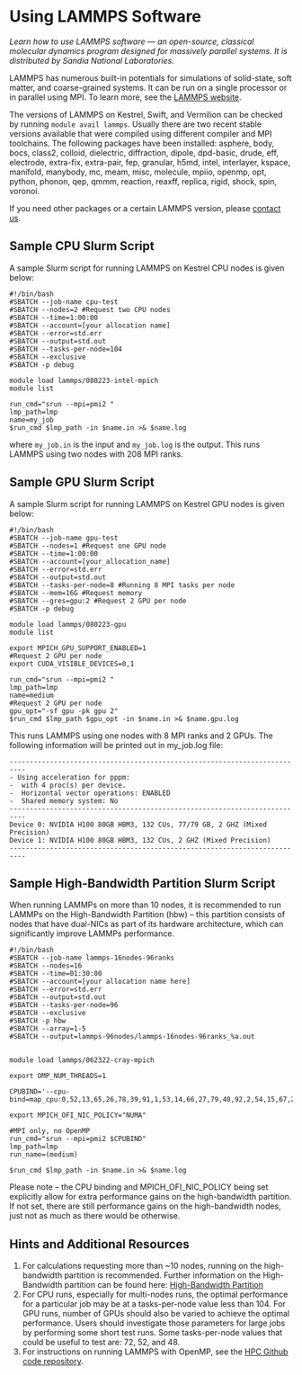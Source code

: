 # Using LAMMPS Software

*Learn how to use LAMMPS software — an open-source, classical molecular dynamics program designed for massively parallel systems. It is distributed by Sandia National Laboratories.*

LAMMPS has numerous built-in potentials for simulations of solid-state, soft matter, and coarse-grained systems. It can be run on a single processor or in parallel using MPI. To learn more, see the [LAMMPS website](https://www.lammps.org/#gsc.tab=0). 

The versions of LAMMPS on Kestrel, Swift, and Vermilion can be checked by running `module avail lammps`. Usually there are two recent stable versions available that were compiled using different compiler and MPI toolchains. The following packages have been installed: asphere, body, bocs, class2, colloid, dielectric, diffraction, dipole, dpd-basic, drude, eff, electrode, extra-fix, extra-pair, fep, granular, h5md, intel, interlayer, kspace, manifold, manybody, mc, meam, misc, molecule, mpiio, openmp, opt, python, phonon, qep, qmmm, reaction, reaxff, replica, rigid, shock, spin, voronoi.

If you need other packages or a certain LAMMPS version, please [contact us](mailto:HPC-Help@nrel.gov). 

## Sample CPU Slurm Script 
A sample Slurm script for running LAMMPS on Kestrel CPU nodes is given below:

```
#!/bin/bash
#SBATCH --job-name cpu-test
#SBATCH --nodes=2 #Request two CPU nodes
#SBATCH --time=1:00:00
#SBATCH --account=[your allocation name]
#SBATCH --error=std.err
#SBATCH --output=std.out
#SBATCH --tasks-per-node=104
#SBATCH --exclusive
#SBATCH -p debug

module load lammps/080223-intel-mpich
module list

run_cmd="srun --mpi=pmi2 "
lmp_path=lmp
name=my_job
$run_cmd $lmp_path -in $name.in >& $name.log
```

where `my_job.in` is the input and `my_job.log` is the output. This runs LAMMPS using two nodes with 208 MPI ranks. 

## Sample GPU Slurm Script 
A sample Slurm script for running LAMMPS on Kestrel GPU nodes is given below:

```
#!/bin/bash
#SBATCH --job-name gpu-test
#SBATCH --nodes=1 #Request one GPU node
#SBATCH --time=1:00:00
#SBATCH --account=[your_allocation_name]
#SBATCH --error=std.err
#SBATCH --output=std.out
#SBATCH --tasks-per-node=8 #Running 8 MPI tasks per node
#SBATCH --mem=16G #Request memory
#SBATCH --gres=gpu:2 #Request 2 GPU per node
#SBATCH -p debug

module load lammps/080223-gpu
module list

export MPICH_GPU_SUPPORT_ENABLED=1
#Request 2 GPU per node
export CUDA_VISIBLE_DEVICES=0,1 

run_cmd="srun --mpi=pmi2 "
lmp_path=lmp
name=medium
#Request 2 GPU per node
gpu_opt="-sf gpu -pk gpu 2"
$run_cmd $lmp_path $gpu_opt -in $name.in >& $name.gpu.log
```

This runs LAMMPS using one nodes with 8 MPI ranks and 2 GPUs. The following information will be printed out in my_job.log file:
```
--------------------------------------------------------------------------
- Using acceleration for pppm:
-  with 4 proc(s) per device.
-  Horizontal vector operations: ENABLED
-  Shared memory system: No
--------------------------------------------------------------------------
Device 0: NVIDIA H100 80GB HBM3, 132 CUs, 77/79 GB, 2 GHZ (Mixed Precision)
Device 1: NVIDIA H100 80GB HBM3, 132 CUs, 2 GHZ (Mixed Precision)
--------------------------------------------------------------------------
```

## Sample High-Bandwidth Partition Slurm Script

When running LAMMPs on more than 10 nodes, it is recommended to run LAMMPs on the High-Bandwidth Partition (hbw) – this partition consists of nodes that have dual-NICs as part of its hardware architecture, which can significantly improve LAMMPs performance. 

```
#!/bin/bash
#SBATCH --job-name lammps-16nodes-96ranks
#SBATCH --nodes=16
#SBATCH --time=01:30:00
#SBATCH --account=[your allocation name here]
#SBATCH --error=std.err
#SBATCH --output=std.out
#SBATCH --tasks-per-node=96
#SBATCH --exclusive
#SBATCH -p hbw
#SBATCH --array=1-5
#SBATCH --output=lammps-96nodes/lammps-16nodes-96ranks_%a.out


module load lammps/062322-cray-mpich

export OMP_NUM_THREADS=1

CPUBIND='--cpu-bind=map_cpu:0,52,13,65,26,78,39,91,1,53,14,66,27,79,40,92,2,54,15,67,28,80,41,93,3,55,16,68,29,81,42,94,4,56,17,69,30,82,43,95,5,57,18,70,31,83,44,96,6,58,19,71,32,84,45,97,7,59,20,72,33,85,46,98,8,60,21,73,34,86,47,99,9,61,22,74,35,87,48,100,10,62,23,75,36,88,49,101,11,63,24,76,37,89,50,102,12,64,25,77,38,90,51,103'

export MPICH_OFI_NIC_POLICY="NUMA"

#MPI only, no OpenMP
run_cmd="srun --mpi=pmi2 $CPUBIND"
lmp_path=lmp
run_name=(medium)

$run_cmd $lmp_path -in $name.in >& $name.log
```

Please note – the CPU binding and MPICH_OFI_NIC_POLICY being set explicitly allow for extra performance gains on the high-bandwidth partition. If not set, there are still performance gains on the high-bandwidth nodes, just not as much as there would be otherwise. 

## Hints and Additional Resources
1. For calculations requesting more than ~10 nodes, running on the high-bandwidth partition is recommended. Further information on the High-Bandwidth partition can be found here: [High-Bandwidth Partition](https://nrel.github.io/HPC/Documentation/Systems/Kestrel/Running/#high-bandwidth-partition)
2. For CPU runs, especially for multi-nodes runs, the optimal performance for a particular job may be at a tasks-per-node value less than 104. For GPU runs, number of GPUs should also be varied to achieve the optimal performance. Users should investigate those parameters for large jobs by performing some short test runs. Some tasks-per-node values that could be useful to test are: 72, 52, and 48.
3. For instructions on running LAMMPS with OpenMP, see the [HPC Github code repository](https://github.com/NREL/HPC/tree/master/applications/lammps).




